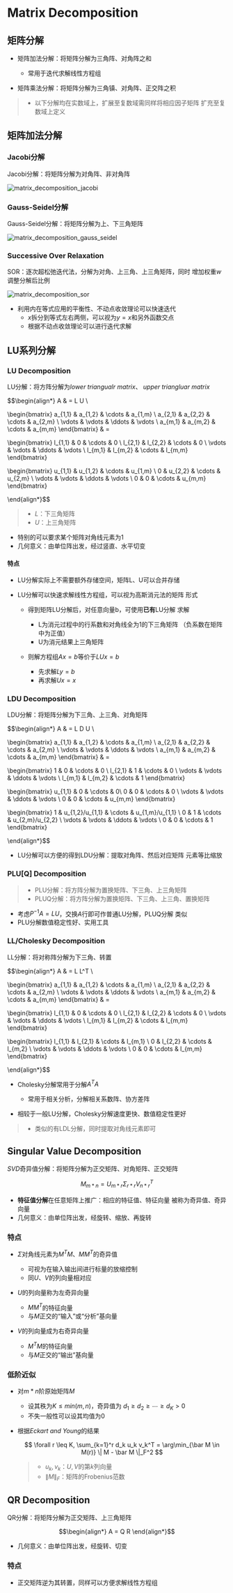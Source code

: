 #	Matrix Decomposition

##	矩阵分解

-	矩阵加法分解：将矩阵分解为三角阵、对角阵之和
	-	常用于迭代求解线性方程组

-	矩阵乘法分解：将矩阵分解为三角镇、对角阵、正交阵之积

> - 以下分解均在实数域上，扩展至复数域需同样将相应因子矩阵
	扩充至复数域上定义

##	矩阵加法分解

###	Jacobi分解

Jacobi分解：将矩阵分解为对角阵、非对角阵

![matrix_decomposition_jacobi](imgs/matrix_decomposition_jacobi.png)

###	Gauss-Seidel分解

Gauss-Seidel分解：将矩阵分解为上、下三角矩阵

![matrix_decomposition_gauss_seidel](imgs/matrix_decomposition_gauss_seidel.png)

###	Successive Over Relaxation

SOR：逐次超松弛迭代法，分解为对角、上三角、上三角矩阵，同时
增加权重$w$调整分解后比例

![matrix_decomposition_sor](imgs/matrix_decomposition_sor.png)

-	利用内在等式应用的平衡性、不动点收敛理论可以快速迭代
	-	$x$拆分到等式左右两侧，可以视为$y=x$和另外函数交点
	-	根据不动点收敛理论可以进行迭代求解

##	LU系列分解

###	LU Decomposition

LU分解：将方阵分解为*lower triangualr matrix*、
*upper triangluar matrix*

$$\begin{align*}
A & = L U \\

\begin{bmatrix}
a_{1,1} & a_{1,2} & \cdots & a_{1,m} \\
a_{2,1} & a_{2,2} & \cdots & a_{2,m} \\
\vdots & \vdots & \ddots & \vdots \\
a_{m,1} & a_{m,2} & \cdots & a_{m,m}
\end{bmatrix} & = 

\begin{bmatrix}
l_{1,1} & 0 & \cdots & 0 \\
l_{2,1} & l_{2,2} & \cdots & 0 \\
\vdots & \vdots & \ddots & \vdots \\
l_{m,1} & l_{m,2} & \cdots & l_{m,m}
\end{bmatrix}

\begin{bmatrix}
u_{1,1} & u_{1,2} & \cdots & u_{1,m} \\
0 & u_{2,2} & \cdots & u_{2,m} \\
\vdots & \vdots & \ddots & \vdots \\
0 & 0 & \cdots & u_{m,m}
\end{bmatrix}

\end{align*}$$

> - $L$：下三角矩阵
> - $U$：上三角矩阵

-	特别的可以要求某个矩阵对角线元素为1
-	几何意义：由单位阵出发，经过竖直、水平切变

####	特点

-	LU分解实际上不需要额外存储空间，矩阵L、U可以合并存储

-	LU分解可以快速求解线性方程组，可以视为高斯消元法的矩阵
	形式

	-	得到矩阵LU分解后，对任意向量b，可使用**已有**LU分解
		求解
		-	L为消元过程中的行系数和对角线全为1的下三角矩阵
			（负系数在矩阵中为正值）
		-	U为消元结果上三角矩阵

	-	则解方程组$Ax=b$等价于$LUx=b$
		-	先求解$Ly=b$
		-	再求解$Ux=x$

###	LDU Decomposition

LDU分解：将矩阵分解为下三角、上三角、对角矩阵

$$\begin{align*}
A & = L D U \\

\begin{bmatrix}
a_{1,1} & a_{1,2} & \cdots & a_{1,m} \\
a_{2,1} & a_{2,2} & \cdots & a_{2,m} \\
\vdots & \vdots & \ddots & \vdots \\
a_{m,1} & a_{m,2} & \cdots & a_{m,m}
\end{bmatrix} & = 

\begin{bmatrix}
1 & 0 & \cdots & 0 \\
l_{2,1} & 1 & \cdots & 0 \\
\vdots & \vdots & \ddots & \vdots \\
l_{m,1} & l_{m,2} & \cdots & 1
\end{bmatrix}

\begin{bmatrix}
u_{1,1} & 0 & \cdots & 0\\
0 & 0 & \cdots & 0 \\
\vdots & \vdots & \ddots & \vdots \\
0 & 0 & \cdots & u_{m,m}
\end{bmatrix}

\begin{bmatrix}
1 & u_{1,2}/u_{1,1} & \cdots & u_{1,m}/u_{1,1} \\
0 & 1 & \cdots & u_{2,m}/u_{2,2} \\
\vdots & \vdots & \ddots & \vdots \\
0 & 0 & \cdots & 1
\end{bmatrix}

\end{align*}$$

-	LU分解可以方便的得到LDU分解：提取对角阵、然后对应矩阵
	元素等比缩放

###	PLU[Q] Decomposition

> - PLU分解：将方阵分解为置换矩阵、下三角、上三角矩阵
> - PLUQ分解：将方阵分解为置换矩阵、下三角、上三角、置换矩阵

-	考虑$P^{-1}A=LU$，交换$A$行即可作普通LU分解，PLUQ分解
	类似
-	PLU分解数值稳定性好、实用工具

###	LL/Cholesky Decomposition

LL分解：将对称阵分解为下三角、转置

$$\begin{align*}
A & = L L^T \\

\begin{bmatrix}
a_{1,1} & a_{1,2} & \cdots & a_{1,m} \\
a_{2,1} & a_{2,2} & \cdots & a_{2,m} \\
\vdots & \vdots & \ddots & \vdots \\
a_{m,1} & a_{m,2} & \cdots & a_{m,m}
\end{bmatrix} & = 

\begin{bmatrix}
l_{1,1} & 0 & \cdots & 0 \\
l_{2,1} & l_{2,2} & \cdots & 0 \\
\vdots & \vdots & \ddots & \vdots \\
l_{m,1} & l_{m,2} & \cdots & l_{m,m}
\end{bmatrix}

\begin{bmatrix}
l_{1,1} & l_{2,1} & \cdots & l_{m,1} \\
0 & l_{2,2} & \cdots & l_{m,2} \\
\vdots & \vdots & \ddots & \vdots \\
0 & 0 & \cdots & l_{m,m}
\end{bmatrix}

\end{align*}$$

-	Cholesky分解常用于分解$A^TA$
	-	常用于相关分析，分解相关系数阵、协方差阵

-	相较于一般LU分解，Cholesky分解速度更快、数值稳定性更好

> - 类似的有LDL分解，同时提取对角线元素即可

##	Singular Value Decomposition

*SVD*奇异值分解：将矩阵分解为正交矩阵、对角矩阵、正交矩阵

$$
M_{m*n} = U_{m*r} \Sigma_{r*r} V_{n*r}^T
$$

-	**特征值分解**在任意矩阵上推广：相应的特征值、特征向量
	被称为奇异值、奇异向量
-	几何意义：由单位阵出发，经旋转、缩放、再旋转

###	特点

-	$\Sigma$对角线元素为$M^T M$、$M M^T$的奇异值
	-	可视为在输入输出间进行标量的放缩控制
	-	同$U$、$V$的列向量相对应

-	$U$的列向量称为左奇异向量
	-	$M M^T$的特征向量
	-	与$M$正交的“输入”或“分析”基向量

-	$V$的列向量成为右奇异向量
	-	$M^T M$的特征向量
	-	与$M$正交的“输出”基向量

###	低阶近似

-	对$m * n$阶原始矩阵$M$
	-	设其秩为$K \leq min(m, n)$，奇异值为
		$d_1 \geq d_2 \geq \cdots \geq d_K > 0$
	-	不失一般性可以设其均值为0

-	根据*Eckart and Young*的结果

	$$
	\forall r \leq K, \sum_{k=1}^r d_k u_k v_k^T =
		\arg\min_{\bar M \in M(r)} \| M - \bar M \|_F^2
	$$

	> - $u_k, v_k$：$U, V$的第$k$列向量
	> - $\|M\|_F$：矩阵的Frobenius范数

##	QR Decomposition

QR分解：将矩阵分解为正交矩阵、上三角矩阵

$$\begin{align*}
A = Q R
\end{align*}$$

-	几何意义：由单位阵出发，经旋转、切变

###	特点

-	正交矩阵逆为其转置，同样可以方便求解线性方程组


